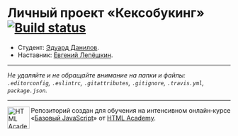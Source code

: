 # Личный проект «Кексобукинг» [![Build status][travis-image]][travis-url]

* Студент: [Эдуард Данилов](https://up.htmlacademy.ru/javascript/10/user/20497).
* Наставник: [Евгений Лепёшкин](https://github.com/Spearance).

---

_Не удаляйте и не обращайте внимание на папки и файлы:_<br>
_`.editorconfig`, `.eslintrc`, `.gitattributes`, `.gitignore`, `.travis.yml`, `package.json`._

---

<a href="https://htmlacademy.ru/intensive/javascript"><img align="left" width="50" height="50" title="HTML Academy" src="https://up.htmlacademy.ru/static/img/intensive/javascript/logo-for-github.svg"></a>

Репозиторий создан для обучения на интенсивном онлайн‑курсе «[Базовый JavaScript](https://htmlacademy.ru/intensive/javascript)» от [HTML Academy](https://htmlacademy.ru).

[travis-image]: https://travis-ci.org/htmlacademy-javascript/20497-keksobooking.svg?branch=master
[travis-url]: https://travis-ci.org/htmlacademy-javascript/20497-keksobooking

